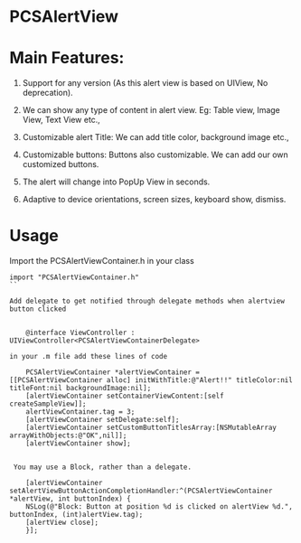 # PCSAlertView

# Main Features:

1. Support for any version (As this alert view is based on UIView, No deprecation).

2. We can show any type of content in alert view. Eg: Table view, Image View, Text View etc.,

3. Customizable alert Title: We can add title color, background image etc.,

4. Customizable buttons: Buttons also customizable. We can add our own customized buttons.

5. The alert will change into PopUp View in seconds. 

6. Adaptive to device orientations, screen sizes, keyboard show, dismiss.

# Usage

Import the PCSAlertViewContainer.h in your class
```
import "PCSAlertViewContainer.h"
``

Add delegate to get notified through delegate methods when alertview button clicked


    @interface ViewController : UIViewController<PCSAlertViewContainerDelegate>

in your .m file add these lines of code

    PCSAlertViewContainer *alertViewContainer = [[PCSAlertViewContainer alloc] initWithTitle:@"Alert!!" titleColor:nil titleFont:nil backgroundImage:nil];
    [alertViewContainer setContainerViewContent:[self createSampleView]];
    alertViewContainer.tag = 3;
    [alertViewContainer setDelegate:self];
    [alertViewContainer setCustomButtonTitlesArray:[NSMutableArray arrayWithObjects:@"OK",nil]];
    [alertViewContainer show];


 You may use a Block, rather than a delegate.

    [alertViewContainer setAlertViewButtonActionCompletionHandler:^(PCSAlertViewContainer *alertView, int buttonIndex) {
    NSLog(@"Block: Button at position %d is clicked on alertView %d.", buttonIndex, (int)alertView.tag);
    [alertView close];
    }];


